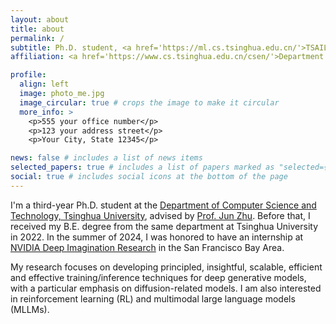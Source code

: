 ```yaml
---
layout: about
title: about
permalink: /
subtitle: Ph.D. student, <a href='https://ml.cs.tsinghua.edu.cn/'>TSAIL Group</a>
affiliation: <a href='https://www.cs.tsinghua.edu.cn/csen/'>Department of Computer Science & Technology, Tsinghua University (China)</a>

profile:
  align: left
  image: photo_me.jpg
  image_circular: true # crops the image to make it circular
  more_info: >
    <p>555 your office number</p>
    <p>123 your address street</p>
    <p>Your City, State 12345</p>

news: false # includes a list of news items
selected_papers: true # includes a list of papers marked as "selected={true}"
social: true # includes social icons at the bottom of the page
---
```


I'm a third-year Ph.D. student at the [Department of Computer Science and Technology, Tsinghua University](https://www.cs.tsinghua.edu.cn/csen/), advised by [Prof. Jun Zhu](https://ml.cs.tsinghua.edu.cn/~jun/index.shtml). Before that, I received my B.E. degree from the same department at Tsinghua University in 2022. In the summer of 2024, I was honored to have an internship at [NVIDIA Deep Imagination Research](https://research.nvidia.com/labs/dir/) in the San Francisco Bay Area.

My research focuses on developing principled, insightful, scalable, efficient and effective training/inference techniques for deep generative models, with a particular emphasis on diffusion-related models. I am also interested in reinforcement learning (RL) and multimodal large language models (MLLMs).